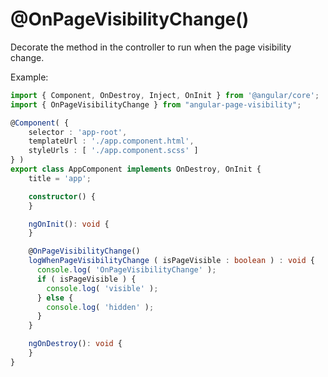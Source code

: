 # @OnPageVisibilityChange()

Decorate the method in the controller to run when the page visibility change.

Example:

```ts
import { Component, OnDestroy, Inject, OnInit } from '@angular/core';
import { OnPageVisibilityChange } from "angular-page-visibility";

@Component( {
    selector : 'app-root',
    templateUrl : './app.component.html',
    styleUrls : [ './app.component.scss' ]
} )
export class AppComponent implements OnDestroy, OnInit {
    title = 'app';

    constructor() {
    }

    ngOnInit(): void {
    }

    @OnPageVisibilityChange()
    logWhenPageVisibilityChange ( isPageVisible : boolean ) : void {
      console.log( 'OnPageVisibilityChange' );
      if ( isPageVisible ) {
        console.log( 'visible' );
      } else {
        console.log( 'hidden' );
      }
    }

    ngOnDestroy(): void {
    }
}
```

